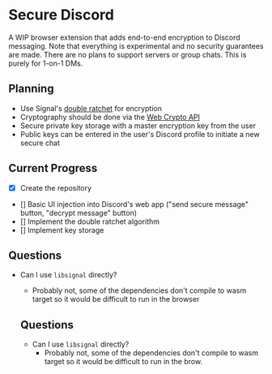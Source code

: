 # Secure Discord

A WIP browser extension that adds end-to-end encryption to Discord messaging. Note that everything is experimental and no security guarantees are made.
There are no plans to support servers or group chats. This is purely for 1-on-1 DMs.

## Planning
- Use Signal's [double ratchet](https://signal.org/docs/specifications/doubleratchet/) for encryption
- Cryptography should be done via the [Web Crypto API](https://developer.mozilla.org/en-US/docs/Web/API/Web_Crypto_API)
- Secure private key storage with a master encryption key from the user
- Public keys can be entered in the user's Discord profile to initiate a new secure chat

## Current Progress
- [x] Create the repository
- [] Basic UI injection into Discord's web app ("send secure message" button, "decrypt message" button)
- [] Implement the double ratchet algorithm
- [] Implement key storage

## Questions
- Can I use `libsignal` directly?
  - Probably not, some of the dependencies don't compile to wasm target so it would be difficult to run in the browser

  ## Questions
  - Can I use `libsignal` directly?
    - Probably not, some of the dependencies don't compile to wasm target
 so it would be difficult to run in the brow.
